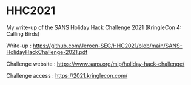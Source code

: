 # HHC2021
My write-up of the SANS Holiday Hack Challenge 2021 (KringleCon 4: Calling Birds)

Write-up  : https://github.com/Jeroen-SEC/HHC2021/blob/main/SANS-HolidayHackChallenge-2021.pdf

Challenge website : https://www.sans.org/mlp/holiday-hack-challenge/

Challenge access  : https://2021.kringlecon.com/
